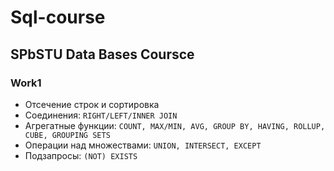# Sql-course
## SPbSTU Data Bases Coursce
### Work1
- Отсечение строк и сортировка
- Соединения: `RIGHT/LEFT/INNER JOIN`
- Агрегатные функции: `COUNT, MAX/MIN, AVG, GROUP BY, HAVING, ROLLUP, CUBE, GROUPING SETS`
- Операции над множествами: `UNION, INTERSECT, EXCEPT`
- Подзапросы: `(NOT) EXISTS`
